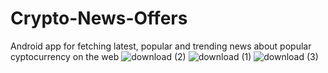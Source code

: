 # Crypto-News-Offers
Android app  for fetching latest, popular and trending news about popular cyptocurrency on the web
![download (2)](https://user-images.githubusercontent.com/32623706/58623102-18567c00-82c5-11e9-9bab-cfe7b0fc2121.png)
![download (1)](https://user-images.githubusercontent.com/32623706/58623117-273d2e80-82c5-11e9-9c34-8cec4e9f4fe5.png)
![download (3)](https://user-images.githubusercontent.com/32623706/58623168-45a32a00-82c5-11e9-893e-7474374519a1.png)
